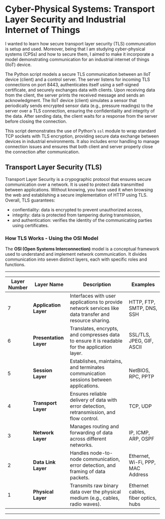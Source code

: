 # Cyber-Physical Systems: Transport Layer Security and Industrial Internet of Things 
I wanted to learn how secure transport layer security (TLS) communcation is setup and used.  Moreover, being that I am studying cyber-physical systems (CPSs) and how to secure them, I aimed to make it incorporate a model demonstrating communication for an industrial internet of things (IIoT) device. 

The Python script models a secure TLS communication between an IIoT device (client) and a control server. The server listens for incoming TLS connections on port 8443, authenticates itself using a self-signed certificate, and securely exchanges data with clients. Upon receiving data from the client, the server prints the received message and sends an acknowledgment. The IIoT device (client) simulates a sensor that periodically sends encrypted sensor data (e.g., pressure readings) to the server over a TLS connection, ensuring the confidentiality and integrity of the data. After sending data, the client waits for a response from the server before closing the connection.

This script demonstrates the use of Python's `ssl` module to wrap standard TCP sockets with TLS encryption, providing secure data exchange between devices in industrial environments. It also includes error handling to manage connection issues and ensures that both client and server properly close the connection after communication.
 
## Transport Layer Security (TLS)
Transport Layer Security is a crypographic protocol that ensures secure communication over a network.  It is used to protect data transmitted between applications.  Without knowing, you have used it when browsing the web and establishing a secure implementation of HTTP using TLS.  Overall, TLS guarantees: 

- confientiality: data is encrypted to prevent unauthorized access,
- integrity: data is protected from tampering during transmission, 
- and authentication: verifies the identity of the communicating parties using certificates.

### How TLS Works - Using the OSI Model

The **OSI (Open Systems Interconnection)** model is a conceptual framework used to understand and implement network communication. It divides communication into seven distinct layers, each with specific roles and functions.

---

| **Layer Number** | **Layer Name**         | **Description**                                                                                   | **Examples**                          |
|-------------------|------------------------|---------------------------------------------------------------------------------------------------|---------------------------------------|
| 7                 | **Application Layer** | Interfaces with user applications to provide network services like data transfer and resource sharing. | HTTP, FTP, SMTP, DNS, SSH            |
| 6                 | **Presentation Layer**| Translates, encrypts, and compresses data to ensure it is readable for the application layer.      | SSL/TLS, JPEG, GIF, ASCII            |
| 5                 | **Session Layer**     | Establishes, maintains, and terminates communication sessions between applications.               | NetBIOS, RPC, PPTP                   |
| 4                 | **Transport Layer**   | Ensures reliable delivery of data with error detection, retransmission, and flow control.         | TCP, UDP                             |
| 3                 | **Network Layer**     | Manages routing and forwarding of data across different networks.                                 | IP, ICMP, ARP, OSPF                  |
| 2                 | **Data Link Layer**   | Handles node-to-node communication, error detection, and framing of data packets.                 | Ethernet, Wi-Fi, PPP, MAC Address    |
| 1                 | **Physical Layer**    | Transmits raw binary data over the physical medium (e.g., cables, radio waves).                   | Ethernet cables, fiber optics, hubs  |

---